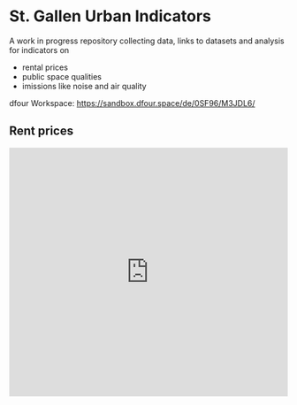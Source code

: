 # St. Gallen Urban Indicators

A work in progress repository collecting data, links to datasets and analysis for indicators on

- rental prices
- public space qualities
- imissions like noise and air quality

dfour Workspace: https://sandbox.dfour.space/de/0SF96/M3JDL6/

## Rent prices

<iframe src="https://sandbox.dfour.space/CY3JZI/" width="100%" height="450px" frameborder=0></iframe>

